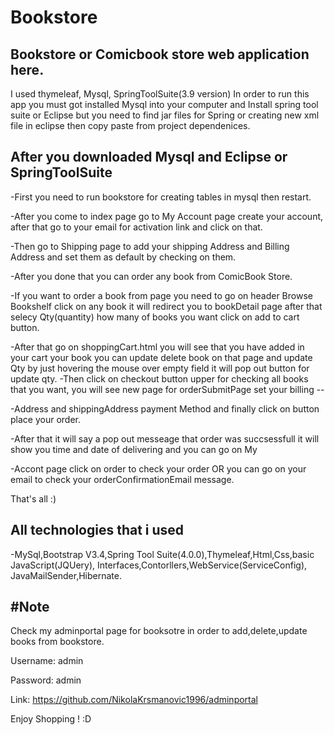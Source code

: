 # Bookstore


Bookstore or Comicbook store web application here.
-------------------------------------------------
I used thymeleaf, Mysql, SpringToolSuite(3.9 version)
In order to run this app you must got installed Mysql into your computer and Install spring tool suite or Eclipse but you need to find jar files for Spring or creating new xml file in eclipse then copy paste from project dependenices. 

After you downloaded Mysql and Eclipse or SpringToolSuite 
-------------------------------------------------------------------
-First you need to run bookstore for creating tables in mysql then restart.

-After you come to index page go to My Account page create your account, after that go to your email for activation link and click on that.

-Then go to Shipping page to add your shipping Address and Billing Address and set them as default by checking on them.

-After you done that you can order any book from ComicBook Store.

-If you want to order a book from page you need to go on header Browse Bookshelf click on any book it will redirect you to bookDetail page after that selecy Qty(quantity) how many of books you want click on add to cart button.

-After that go on shoppingCart.html you will see that you have added in your cart your book you can update delete book on that page and update Qty by just hovering the mouse over empty field it will pop out button for update qty.
-Then click on checkout button upper for checking all books that you want, you will see new page for orderSubmitPage set your billing --

-Address and shippingAddress payment Method and finally click on button place your order.

-After that it will say a pop out messeage that order was succsessfull it will show you time and date of delivering and you can go on My 

-Accont page click on order to check your order OR you can go on your email to check your orderConfirmationEmail message.

That's all :)


All technologies that i used
-----------------------------
-MySql,Bootstrap V3.4,Spring Tool Suite(4.0.0),Thymeleaf,Html,Css,basic JavaScript(JQUery), Interfaces,Contorllers,WebService(ServiceConfig), JavaMailSender,Hibernate.


#Note
--------------
Check my adminportal page for booksotre in order to add,delete,update books from bookstore.

Username:  admin

Password:  admin

Link: https://github.com/NikolaKrsmanovic1996/adminportal

Enjoy Shopping ! :D
